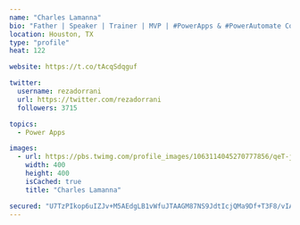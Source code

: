```yaml
---
name: "Charles Lamanna"
bio: "Father | Speaker | Trainer | MVP | #PowerApps & #PowerAutomate Community Super User | YouTuber Right-pointing triangle http://youtube.com/c/rezadorrani | Learn - Share - Clockwise rightwards and leftwards open circle arrows"
location: Houston, TX
type: "profile"
heat: 122

website: https://t.co/tAcqSdqguf

twitter:
  username: rezadorrani
  url: https://twitter.com/rezadorrani
  followers: 3715

topics:
  - Power Apps

images:
  - url: https://pbs.twimg.com/profile_images/1063114045270777856/qeT-jpWr_400x400.jpg
    width: 400
    height: 400
    isCached: true
    title: "Charles Lamanna"

secured: "U7TzPIkop6uIZJv+M5AEdgLB1vWfuJTAAGM87NS9JdtIcjQMa9Df+T3F8/vIAqNODuwUN9uG175GmkOicDLVZt/Ttpzd7NyHiU9rKuPL9tBjcgUliAuASTVVgwm6TqNtMNuEudCP+V0P+ADnaNJbyM/mSohI1d0ER8S5Ppv3mLbGghuTEO4Mpap+riBwCcmOesFdxG2MkaRaoAVKR065CgDjuagnPDRo5UzTHnuuKlRIqGjCUi5BPkpyqZM4ZS3C6sqMc+XKOcQqFOX5svGSenxnYT9Z5ILvTMxWobV0GWz7T0wjFNZ9eqdIVLBrmjwv0T3aH3gDzu/qNqGKn117j6Bb3sxTa/X5aVYq9S0Z+sESAFtcefi58n6UPAPtzEdEbWgRHl4OS7hmcBNBGl5vXopdMEzqPPQZ71Fi0G8QoYU=;JPqD+yx5DYiCr5SEJmopLg=="
---
```


